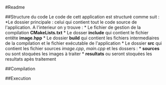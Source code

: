 #Readme 


##Structure du code 
Le code de cett application est structuré comme suit : 
*Le dossier principale : celui qui contient tout le code source de l'application. A l'interieur on y trouve : 
	* Le fichier de gestion de la compilation __CMakeLists.txt__
	* Le dosser __include__ qui contient le fichier entête __image.hpp__
	* Le dossier __build__ qui contient les fichiers intermediaires de la compilation et le fichier exécutable de l'application
	* Le dossier __src__ qui contient les fichier sources *image.cpp*, *main.cpp* et les dossers : 
		* __sources__ ou sont stoquées les images à traiter 
		* __resultats__ ou seront stoquées les resultats apès traitement

##Compilation 


##Execution 


